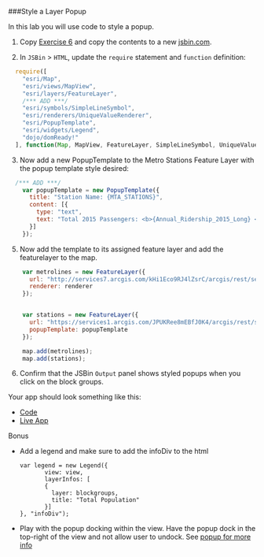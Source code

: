 ###Style a Layer Popup

In this lab you will use code to style a popup.

1. Copy [Exercise 6](https://github.com/jofraley/Hacking_JavaScript/blob/master/labs/jsapi/style_feature_layer/js411_stylingfeatures.html) and copy the contents to a new [jsbin.com](http://jsbin.com).

2. In `JSBin` > `HTML`, update the `require` statement and `function` definition:

  ```javascript
    require([
      "esri/Map",
      "esri/views/MapView",
      "esri/layers/FeatureLayer",
      /*** ADD ***/
      "esri/symbols/SimpleLineSymbol",
      "esri/renderers/UniqueValueRenderer",
      "esri/PopupTemplate",
      "esri/widgets/Legend",
      "dojo/domReady!"
    ], function(Map, MapView, FeatureLayer, SimpleLineSymbol, UniqueValueRenderer, PopupTemplate, Legend) {
  ```

3. Now add a new PopupTemplate to the Metro Stations Feature Layer with the popup template style desired:

  ```javascript
    /*** ADD ***/
      var popupTemplate = new PopupTemplate({
        title: "Station Name: {MTA_STATIONS}",
        content: [{ 
          type: "text",     
          text: "Total 2015 Passengers: <b>{Annual_Ridership_2015_Long} </b>. <br>Busyness Ranking: <b>{F2015_Rank_Annual}</b>"
        }]
      });
  ```
5. Now add the template to its assigned feature layer and add the featurelayer to the map.

  ```javascript
      var metrolines = new FeatureLayer({
        url: "http://services7.arcgis.com/kHi1Eco9RJ4lZsrC/arcgis/rest/services/NYC_Subway_Routes/FeatureServer",
        renderer: renderer
      });


      var stations = new FeatureLayer({
        url: "https://services1.arcgis.com/JPUKRee8mEBfJ0K4/arcgis/rest/services/NYC_Subway_Stations_2015/FeatureServer",
        popupTemplate: popupTemplate
      });

      map.add(metrolines);
      map.add(stations);
  ```

6. Confirm that the JSBin `Output` panel shows styled popups when you click on the block groups.

Your app should look something like this:
* [Code](index.html)
* [Live App](http://jofraley.github.io/Hacking_JavaScript/labs/jsapi/style_simple_popup/index.html)

Bonus
* Add a legend and make sure to add the infoDiv to the html
  ```
  var legend = new Legend({
         view: view,
         layerInfos: [
         {
           layer: blockgroups,
           title: "Total Population"
         }]
  }, "infoDiv");
* Play with the popup docking within the view.  Have the popup dock in the top-right of the view and not allow user to undock.  See [popup for more info](https://developers.arcgis.com/javascript/latest/api-reference/esri-widgets-Popup.html#dockOptions)

